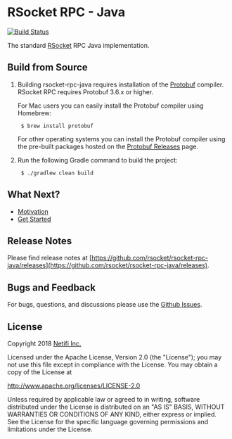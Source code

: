 # RSocket RPC - Java
[![Build Status](https://travis-ci.org/rsocket/rsocket-rpc-java.svg?branch=master)](https://travis-ci.org/rsocket/rsocket-rpc-java)

The standard [RSocket](http://rsocket.io) RPC Java implementation.

## Build from Source

1. Building rsocket-rpc-java requires installation of the [Protobuf](https://github.com/google/protobuf) compiler. RSocket RPC requires Protobuf 3.6.x or higher.

    For Mac users you can easily install the Protobuf compiler using Homebrew:

        $ brew install protobuf

    For other operating systems you can install the Protobuf compiler using the pre-built packages hosted on the [Protobuf Releases](https://github.com/google/protobuf/releases) page.

2. Run the following Gradle command to build the project:

        $ ./gradlew clean build
        
## What Next?

 * [Motivation](./docs/motivation.md)
 * [Get Started](./docs/get-started.md)  

## Release Notes

Please find release notes at [https://github.com/rsocket/rsocket-rpc-java/releases](https://github.com/rsocket/rsocket-rpc-java/releases).

## Bugs and Feedback

For bugs, questions, and discussions please use the [Github Issues](https://github.com/netifi/rsocket-rpc-java/issues).

## License
Copyright 2018 [Netifi Inc.](https://www.netifi.com)

Licensed under the Apache License, Version 2.0 (the "License");
you may not use this file except in compliance with the License.
You may obtain a copy of the License at

   http://www.apache.org/licenses/LICENSE-2.0

Unless required by applicable law or agreed to in writing, software
distributed under the License is distributed on an "AS IS" BASIS,
WITHOUT WARRANTIES OR CONDITIONS OF ANY KIND, either express or implied.
See the License for the specific language governing permissions and
limitations under the License.
